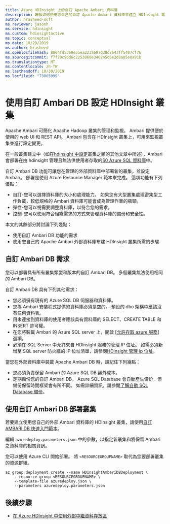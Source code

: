 ```yaml
---
title: Azure HDInsight 上的自訂 Apache Ambari 資料庫
description: 瞭解如何使用您自己的自訂 Apache Ambari 資料庫來建立 HDInsight 叢集。
author: hrasheed-msft
ms.reviewer: jasonh
ms.service: hdinsight
ms.custom: hdinsightactive
ms.topic: conceptual
ms.date: 10/29/2019
ms.author: hrasheed
ms.openlocfilehash: 8064fd5369e55ea223a697d30d7643ff5407cf76
ms.sourcegitcommit: f7f70c9bd6c2253860e346245d6e2d8a85e8a91b
ms.translationtype: MT
ms.contentlocale: zh-TW
ms.lasthandoff: 10/30/2019
ms.locfileid: "73065999"
---
```

# <a name="set-up-hdinsight-clusters-with-a-custom-ambari-db"></a>使用自訂 Ambari DB 設定 HDInsight 叢集

Apache Ambari 可簡化 Apache Hadoop 叢集的管理和監視。 Ambari 提供便於使用的 web UI 和 REST API。 Ambari 包含在 HDInsight 叢集上，可用來監視叢集並進行設定變更。

在一般叢集建立中（如在[hdinsight 中設定](hdinsight-hadoop-provision-linux-clusters.md)叢集之類的其他文章中所述），Ambari 會部署在由 hdinsight 管理且無法供使用者存取的[S0 Azure SQL 資料庫](../sql-database/sql-database-dtu-resource-limits-single-databases.md#standard-service-tier)中。

自訂 Ambari DB 功能可讓您在管理的外部資料庫中部署新的叢集，並設定 Ambari。 部署是使用 Azure Resource Manager 範本來完成。 這項功能有下列優點：

- 自訂-您可以選擇資料庫的大小和處理能力。 如果您有大型叢集處理密集型工作負載，較低規格的 Ambari 資料庫可能會成為管理作業的瓶頸。
- 彈性-您可以視需要調整資料庫，以符合您的需求。
- 控制-您可以使用符合組織需求的方式來管理資料庫的備份和安全性。

本文的其餘部分將討論下列幾點：

- 使用自訂 Ambari DB 功能的需求
- 使用您自己的 Apache Ambari 外部資料庫布建 HDInsight 叢集所需的步驟

## <a name="custom-ambari-db-requirements"></a>自訂 Ambari DB 需求

您可以部署具有所有叢集類型和版本的自訂 Ambari DB。 多個叢集無法使用相同的 Ambari DB。

自訂 Ambari DB 具有下列其他需求：

- 您必須擁有現有的 Azure SQL DB 伺服器和資料庫。
- 您為 Ambari 安裝程式提供的資料庫必須是空的。 預設的 dbo 架構中應該沒有任何資料表。
- 用來連接到資料庫的使用者應該具有資料庫的 SELECT、CREATE TABLE 和 INSERT 許可權。
- 在您將裝載 Ambari 的 Azure SQL server 上，開啟 [[允許存取 azure 服務](../sql-database/sql-database-vnet-service-endpoint-rule-overview.md#azure-portal-steps)] 選項。
- 必須在 SQL Server 中允許來自 HDInsight 服務的管理 IP 位址。 如需必須新增至 SQL server 防火牆的 IP 位址清單，請參閱[HDInsight 管理 ip 位址](hdinsight-management-ip-addresses.md)。

當您在外部資料庫中裝載 Apache Ambari DB 時，請記住下列幾點：

- 您必須負責保留 Ambari 的 Azure SQL DB 額外成本。
- 定期備份您的自訂 Ambari DB。 Azure SQL Database 會自動產生備份，但備份保留時間框架會有所不同。 如需詳細資訊，請參閱[了解自動 SQL Database 備份](../sql-database/sql-database-automated-backups.md)。

## <a name="deploy-clusters-with-a-custom-ambari-db"></a>使用自訂 Ambari DB 部署叢集

若要建立使用您自己的外部 Ambari 資料庫的 HDInsight 叢集，請使用[自訂 AMBARI DB 快速入門範本](https://github.com/Azure/azure-quickstart-templates/tree/master/101-hdinsight-custom-ambari-db)。

編輯 `azuredeploy.parameters.json` 中的參數，以指定新叢集和將保留 Ambari 之資料庫的相關資訊。

您可以使用 Azure CLI 開始部署。 將 `<RESOURCEGROUPNAME>` 取代為您要部署叢集的資源群組。

```azure-cli
az group deployment create --name HDInsightAmbariDBDeployment \
    --resource-group <RESOURCEGROUPNAME> \
    --template-file azuredeploy.json \
    --parameters azuredeploy.parameters.json
```

## <a name="next-steps"></a>後續步驟

- [在 Azure HDInsight 中使用外部中繼資料存放區](hdinsight-use-external-metadata-stores.md)
